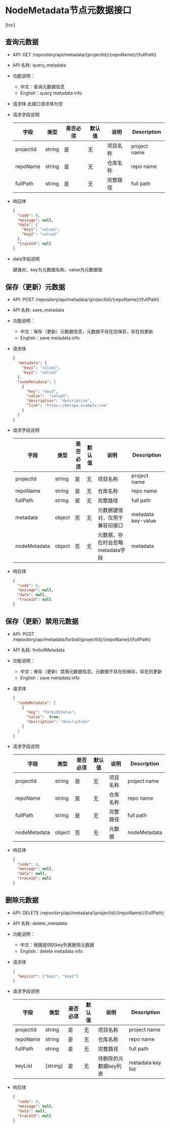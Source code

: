 # NodeMetadata节点元数据接口

[toc]

## 查询元数据

- API: GET /repository/api/metadata/{projectId}/{repoName}/{fullPath}
- API 名称: query_metadata
- 功能说明：
  - 中文：查询元数据信息
  - English：query metadata info
- 请求体
  此接口请求体为空

- 请求字段说明

  |字段|类型|是否必须|默认值|说明|Description|
  |---|---|---|---|---|---|
  |projectId|string|是|无|项目名称|project name|
  |repoName|string|是|无|仓库名称|repo name|
  |fullPath|string|是|无|完整路径|full path|

- 响应体

  ``` json
  {
    "code": 0,
    "message": null,
    "data": {
      "key1": "value1",
      "key2": "value2"
    },
    "traceId": null
  }
  ```

- data字段说明

  键值对，key为元数据名称，value为元数据值

## 保存（更新）元数据

- API: POST /repository/api/metadata/{projectId}/{repoName}/{fullPath}
- API 名称: save_metadata
- 功能说明：
  - 中文：保存（更新）元数据信息，元数据不存在则保存，存在则更新
  - English：save metadata info
- 请求体

  ```json
  {
    "metadata": {
      "key1": "value1",
      "key2": "value2"
    },
    "nodeMetadata": [
      {
        "key": "key3",
        "value":  "value3",
        "description": "description",
        "link": "https://bkrepo.example.com"
      }
    ]
  }
  ```

- 请求字段说明

  | 字段        | 类型     |是否必须|默认值| 说明                   |Description|
  |--------|---|---|----------------------|---|---|
  | projectId | string |是|无| 项目名称                 |project name|
  | repoName  | string |是|无| 仓库名称                 |repo name|
  | fullPath  | string |是|无| 完整路径                 |full path|
  | metadata  | object |否|无| 元数据键值对，仅用于兼容旧接口      |metadata key-value|
  | nodeMetadata | object |否|无| 元数据，存在时会忽略metadata字段 |metadata|

- 响应体

  ``` json
  {
    "code": 0,
    "message": null,
    "data": null,
    "traceId": null
  }
  ```

## 保存（更新）禁用元数据

- API: POST /repository/api/metadata/forbid/{projectId}/{repoName}/{fullPath}

- API 名称: forbidMetadata

- 功能说明：

  - 中文：保存（更新）禁用元数据信息，元数据不存在则保存，存在则更新
  - English：save metadata info

- 请求体

  ```json
  {
    "nodeMetadata": [
      {
        "key": "forbidStatus",
        "value":  true,
        "description": "description"
      }
    ]
  }
  ```
  
- 请求字段说明

  | 字段         | 类型   | 是否必须 | 默认值 | 说明     | Description  |
  | ------------ | ------ | -------- | ------ | -------- | ------------ |
  | projectId    | string | 是       | 无     | 项目名称 | project name |
  | repoName     | string | 是       | 无     | 仓库名称 | repo name    |
  | fullPath     | string | 是       | 无     | 完整路径 | full path    |
  | nodeMetadata | object | 否       | 无     | 元数据   | nodeMetadata |

- 响应体

  ``` json
  {
    "code": 0,
    "message": null,
    "data": null,
    "traceId": null
  }
  ```



## 删除元数据

- API: DELETE /repository/api/metadata/{projectId}/{repoName}/{fullPath}
- API 名称: delete_metadata
- 功能说明：
  - 中文：根据提供的key列表删除元数据
  - English：delete metadata info
- 请求体

  ```json
  {
    "keyList": ["key1", "key2"]
  }
  ```

- 请求字段说明

  |字段|类型|是否必须|默认值|说明|Description|
  |---|---|---|---|---|---|
  |projectId|string|是|无|项目名称|project name|
  |repoName|string|是|无|仓库名称|repo name|
  |fullPath|string|是|无|完整路径|full path|
  |keyList|[string]|是|无|待删除的元数据key列表|metadata key list|

- 响应体

  ``` json
  {
    "code": 0,
    "message": null,
    "data": null,
    "traceId": null
  }
  ```


